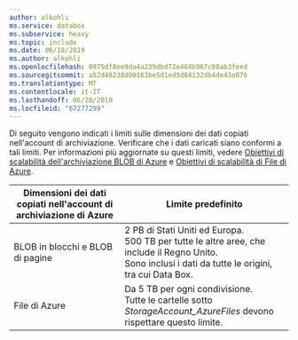 ```yaml
---
author: alkohli
ms.service: databox
ms.subservice: heavy
ms.topic: include
ms.date: 06/18/2019
ms.author: alkohli
ms.openlocfilehash: 0975df8ee9da4a239dbd72e468b967c88ab3feed
ms.sourcegitcommit: a52d48238d00161be5d1ed5d04132db4de43e076
ms.translationtype: MT
ms.contentlocale: it-IT
ms.lasthandoff: 06/20/2019
ms.locfileid: "67277299"
---
```

Di seguito vengono indicati i limiti sulle dimensioni dei dati copiati nell'account di archiviazione. Verificare che i dati caricati siano conformi a tali limiti. Per informazioni più aggiornate su questi limiti, vedere [Obiettivi di scalabilità dell'archiviazione BLOB di Azure](https://docs.microsoft.com/azure/storage/common/storage-scalability-targets#azure-blob-storage-scale-targets) e [Obiettivi di scalabilità di File di Azure](https://docs.microsoft.com/azure/storage/common/storage-scalability-targets#azure-files-scale-targets).

| Dimensioni dei dati copiati nell'account di archiviazione di Azure                      | Limite predefinito          |
|---------------------------------------------------------------------|------------------------|
| BLOB in blocchi e BLOB di pagine                                            | 2 PB di Stati Uniti ed Europa.<br>500 TB per tutte le altre aree, che include il Regno Unito.  <br> Sono inclusi i dati da tutte le origini, tra cui Data Box.|
| File di Azure                                                          | Da 5 TB per ogni condivisione.<br> Tutte le cartelle sotto *StorageAccount_AzureFiles* devono rispettare questo limite.       |
